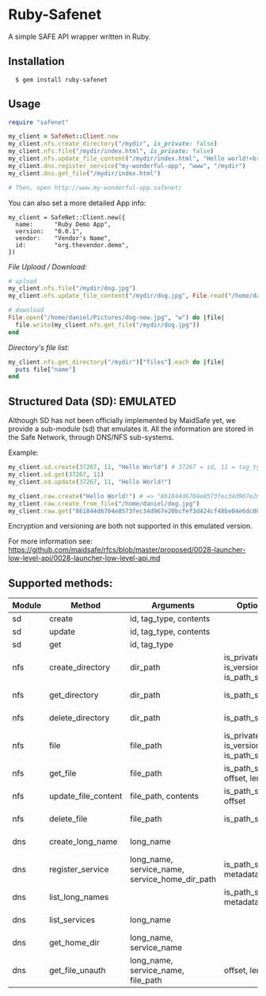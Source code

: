 # Ruby-Safenet

A simple SAFE API wrapper written in Ruby.

## Installation
```
  $ gem install ruby-safenet
```

## Usage

```ruby
require "safenet"

my_client = SafeNet::Client.new
my_client.nfs.create_directory("/mydir", is_private: false)
my_client.nfs.file("/mydir/index.html", is_private: false)
my_client.nfs.update_file_content("/mydir/index.html", "Hello world!<br>I'm a webpage :D")
my_client.dns.register_service("my-wonderful-app", "www", "/mydir")
my_client.dns.get_file("/mydir/index.html")

# Then, open http://www.my-wonderful-app.safenet/
```

You can also set a more detailed App info:
```
my_client = SafeNet::Client.new({
  name:      "Ruby Demo App",
  version:   "0.0.1",
  vendor:    "Vendor's Name",
  id:        "org.thevendor.demo",
})
```

*File Upload / Download:*
```ruby
# upload
my_client.nfs.file("/mydir/dog.jpg")
my_client.nfs.update_file_content("/mydir/dog.jpg", File.read("/home/daniel/Pictures/dog.jpg"))

# download
File.open("/home/daniel/Pictures/dog-new.jpg", "w") do |file|
  file.write(my_client.nfs.get_file("/mydir/dog.jpg"))
end
```

*Directory's file list:*
```ruby
my_client.nfs.get_directory("/mydir")["files"].each do |file|
  puts file["name"]
end
```

## Structured Data (SD): **EMULATED**
Although SD has not been officially implemented by MaidSafe yet, we provide a sub-module (sd) that emulates it.
All the information are stored in the Safe Network, through DNS/NFS sub-systems.

Example:
```ruby
my_client.sd.create(37267, 11, "Hello World") # 37267 = id, 11 = tag_type
my_client.sd.get(37267, 11)
my_client.sd.update(37267, 11, "Hello World!")

my_client.raw.create("Hello World!") # => "861844d6704e8573fec34d967e20bcfef3d424cf48be04e6dc08f2bd58c729743371015ead891cc3cf1c9d34b49264b510751b1ff9e537937bc46b5d6ff4ecc8"
my_client.raw.create_from_file("/home/daniel/dog.jpg")
my_client.raw.get("861844d6704e8573fec34d967e20bcfef3d424cf48be04e6dc08f2bd58c729743371015ead891cc3cf1c9d34b49264b510751b1ff9e537937bc46b5d6ff4ecc8") # => "Hello World!"
```

Encryption and versioning are both not supported in this emulated version.

For more information see:
https://github.com/maidsafe/rfcs/blob/master/proposed/0028-launcher-low-level-api/0028-launcher-low-level-api.md

## Supported methods:
|Module|Method|Arguments|Optional|Doc|
|------|------|---------|--------|---|
|sd|create|id, tag_type, contents|||
|sd|update|id, tag_type, contents|||
|sd|get|id, tag_type|||
|nfs|create_directory|dir_path|is_private, is_versioned, is_path_shared|https://maidsafe.readme.io/docs/nfs-create-directory|
|nfs|get_directory|dir_path|is_path_shared|https://maidsafe.readme.io/docs/nfs-get-directory|
|nfs|delete_directory|dir_path|is_path_shared|https://maidsafe.readme.io/docs/nfs-create-directory|
|nfs|file|file_path|is_private, is_versioned, is_path_shared|https://maidsafe.readme.io/docs/nfsfile|
|nfs|get_file|file_path|is_path_shared, offset, length|https://maidsafe.readme.io/docs/nfs-get-file|
|nfs|update_file_content|file_path, contents|is_path_shared, offset|https://maidsafe.readme.io/docs/nfs-update-file-content|
|nfs|delete_file|file_path|is_path_shared|https://maidsafe.readme.io/docs/nfs-delete-file|
|dns|create_long_name|long_name||https://maidsafe.readme.io/docs/dns-create-long-name|
|dns|register_service|long_name, service_name, service_home_dir_path|is_path_shared, metadata|https://maidsafe.readme.io/docs/dns-register-service|
|dns|list_long_names||is_path_shared, metadata|https://maidsafe.readme.io/docs/dns-list-long-names|
|dns|list_services|long_name||https://maidsafe.readme.io/docs/dns-list-services|
|dns|get_home_dir|long_name, service_name||https://maidsafe.readme.io/docs/dns-get-home-dir|
|dns|get_file_unauth|long_name, service_name, file_path|offset, length|https://maidsafe.readme.io/docs/dns-get-file-unauth|
